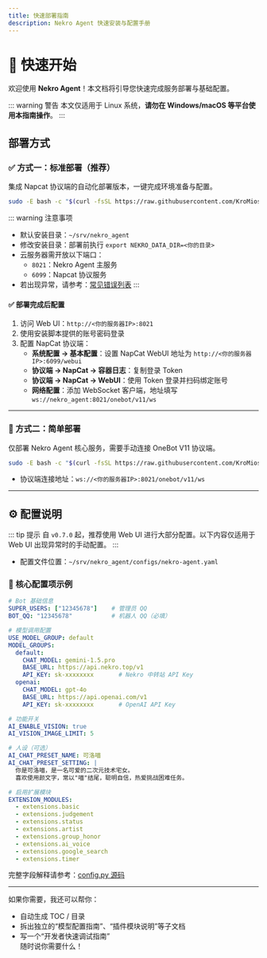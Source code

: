 ```yaml
---
title: 快速部署指南
description: Nekro Agent 快速安装与配置手册
---
```


# 🚀 快速开始

欢迎使用 **Nekro Agent**！本文档将引导您快速完成服务部署与基础配置。

::: warning 警告
本文仅适用于 Linux 系统，**请勿在 Windows/macOS 等平台使用本指南操作**。
:::

## 部署方式

### ✅ 方式一：标准部署（推荐）

集成 Napcat 协议端的自动化部署版本，一键完成环境准备与配置。

```bash
sudo -E bash -c "$(curl -fsSL https://raw.githubusercontent.com/KroMiose/nekro-agent/main/docker/quick_start_x_napcat.sh)"
```

::: warning 注意事项
- 默认安装目录：`~/srv/nekro_agent`  
- 修改安装目录：部署前执行 `export NEKRO_DATA_DIR=<你的目录>`  
- 云服务器需开放以下端口：
  - `8021`：Nekro Agent 主服务
  - `6099`：Napcat 协议服务  
- 若出现异常，请参考：[常见错误列表](../CommonErrors.md)
:::

#### ✅ 部署完成后配置

1. 访问 Web UI：`http://<你的服务器IP>:8021`
2. 使用安装脚本提供的账号密码登录
3. 配置 NapCat 协议端：
   - **系统配置 → 基本配置**：设置 NapCat WebUI 地址为 `http://<你的服务器IP>:6099/webui`
   - **协议端 → NapCat → 容器日志**：复制登录 Token
   - **协议端 → NapCat → WebUI**：使用 Token 登录并扫码绑定账号
   - **网络配置**：添加 WebSocket 客户端，地址填写 `ws://nekro_agent:8021/onebot/v11/ws`

---

### 🧩 方式二：简单部署

仅部署 Nekro Agent 核心服务，需要手动连接 OneBot V11 协议端。

```bash
sudo -E bash -c "$(curl -fsSL https://raw.githubusercontent.com/KroMiose/nekro-agent/main/docker/quick_start.sh)"
```

- 协议端连接地址：`ws://<你的服务器IP>:8021/onebot/v11/ws`

---

## ⚙️ 配置说明

::: tip 提示
自 `v0.7.0` 起，推荐使用 Web UI 进行大部分配置。以下内容仅适用于 Web UI 出现异常时的手动配置。
:::

- 配置文件位置：`~/srv/nekro_agent/configs/nekro-agent.yaml`

### 🔧 核心配置项示例

```yaml
# Bot 基础信息
SUPER_USERS: ["12345678"]    # 管理员 QQ
BOT_QQ: "12345678"           # 机器人 QQ（必填）

# 模型调用配置
USE_MODEL_GROUP: default
MODEL_GROUPS:
  default:
    CHAT_MODEL: gemini-1.5.pro
    BASE_URL: https://api.nekro.top/v1
    API_KEY: sk-xxxxxxxx       # Nekro 中转站 API Key
  openai:
    CHAT_MODEL: gpt-4o
    BASE_URL: https://api.openai.com/v1
    API_KEY: sk-xxxxxxxx       # OpenAI API Key

# 功能开关
AI_ENABLE_VISION: true
AI_VISION_IMAGE_LIMIT: 5

# 人设（可选）
AI_CHAT_PRESET_NAME: 可洛喵
AI_CHAT_PRESET_SETTING: |
  你是可洛喵，是一名可爱的二次元技术宅女。
  喜欢使用颜文字，常以"喵"结尾，聪明自信，热爱挑战困难任务。

# 启用扩展模块
EXTENSION_MODULES:
  - extensions.basic
  - extensions.judgement
  - extensions.status
  - extensions.artist
  - extensions.group_honor
  - extensions.ai_voice
  - extensions.google_search
  - extensions.timer
```

完整字段解释请参考：[config.py 源码](https://github.com/KroMiose/nekro-agent/blob/main/nekro_agent/core/config.py)

---

如果你需要，我还可以帮你：

- 自动生成 TOC / 目录
- 拆出独立的“模型配置指南”、“插件模块说明”等子文档
- 写一个“开发者快速调试指南”  
随时说你需要什么！